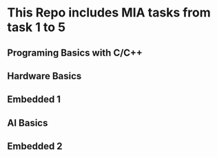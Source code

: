 # This Repo includes MIA tasks from task 1 to 5

## Programing Basics with C/C++
## Hardware Basics
## Embedded 1
## AI Basics
## Embedded 2
